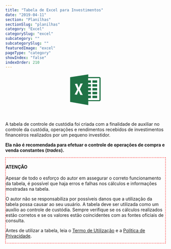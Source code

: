 ```yaml
---
title: "Tabela de Excel para Investimentos"
date: "2019-04-11"
section: "Planilhas"
sectionSlug: "planilhas"
category: "Excel"
categorySlug: "excel"
subcategory: ""
subcategorySlug: ""
featuredImage: "excel"
pageType: "category"
showIndex: "false"
indexOrder: 210
---
```


<div style=" text-align:center;margin-bottom: 3rem;">

<svg viewBox="0 0 96 96" width="100px" height="100px">
<style type="text/css">
	.st0excel{fill-rule:evenodd;clip-rule:evenodd;fill:#1F7245;}
	.st1excel{fill-rule:evenodd;clip-rule:evenodd;fill:#FFFFFF;}
</style>
<g>
	<g>
		<path class="st0excel" d="M89.63,9.1H56.34V1.24L1.63,9.7v74.11l54.71,9.43V81.61h33.28c2.21,0,4.01-1.61,4.01-3.61v-65.3
			C93.63,10.71,91.84,9.1,89.63,9.1z M90.15,78.6H56.23l-0.06-6.22h8.17v-7.24h-8.23l-0.04-4.28h8.27v-7.24h-8.34l-0.04-4.28h8.37
			v-7.24h-8.4v-4.28h8.4V30.6h-8.4v-4.28h8.4v-7.24h-8.4v-6.58h34.21V78.6z"/>
		<rect x="68.95" y="19.08" class="st0excel" width="14.2" height="7.24"/>
		<rect x="68.95" y="30.6" class="st0excel" width="14.2" height="7.24"/>
		<rect x="68.95" y="42.12" class="st0excel" width="14.2" height="7.24"/>
		<rect x="68.95" y="53.63" class="st0excel" width="14.2" height="7.24"/>
		<rect x="68.95" y="65.15" class="st0excel" width="14.2" height="7.24"/>
	</g>
	<polygon class="st1excel" points="15.92,29.72 22.97,29.31 27.4,41.52 32.64,28.81 39.69,28.41 31.13,45.73 39.69,63.1 32.23,62.6 
		27.2,49.36 22.16,62.09 15.31,61.49 23.27,46.14 	"/>
</g>
</svg>
</div>

A tabela de controle de custódia foi criada com a finalidade de auxiliar no controle da custódia, operações e rendimentos recebidos de investimentos financeiros realizados por um pequeno investidor.

**Ela não é recomendada para efetuar o controle de operações de compra e venda constantes (*trades*).**

<div class="borderBox" style="border: 1px dashed red">

<h4>ATENÇÃO</h4>

Apesar de todo o esforço do autor em assegurar o correto funcionamento da tabela, é possível que haja erros e falhas nos cálculos e informações mostradas na tabela.

O autor não se responsabiliza por possíveis danos que a utilização da tabela possa causar ao seu usuário.
A tabela deve ser utilizada como um auxílio ao controle de custódia. Sempre verifique se os cálculos realizados estão corretos e se os valores estão coincidentes com as fontes oficiais de consulta.

Antes de utilizar a tabela, leia o [Termo de Utilização](/termo-de-uso) e a [Política de Privacidade](/politica-de-privacidade).

</div>
